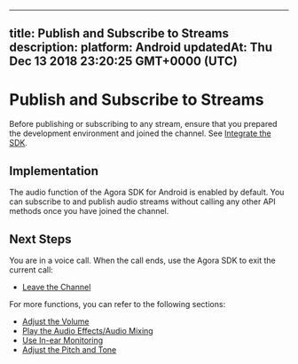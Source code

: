 
---
title: Publish and Subscribe to Streams
description: 
platform: Android
updatedAt: Thu Dec 13 2018 23:20:25 GMT+0000 (UTC)
---
# Publish and Subscribe to Streams
Before publishing or subscribing to any stream, ensure that you prepared the development environment and joined the channel. See [Integrate the SDK](../../en/Voice/android_audio.md).

## Implementation
The audio function of the Agora SDK for Android is enabled by default. You can subscribe to and publish audio streams without calling any other API methods once you have joined the channel.

## Next Steps
You are in a voice call. When the call ends, use the Agora SDK to exit the current call:
* [Leave the Channel](../../en/Voice/leave_android.md)

For more functions, you can refer to the following sections:

* [Adjust the Volume](../../cn/Video/volume_android.md)
* [Play the Audio Effects/Audio Mixing](../../cn/Video/effect_mixing_android.md)
* [Use In-ear Monitoring](../../cn/Video/in-ear_android.md)
* [Adjust the Pitch and Tone](../../cn/Video/voice_effect_android.md)
